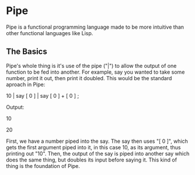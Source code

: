 # Pipe
Pipe is a functional programming language made to be more intuitive than other functional languages like Lisp.

## The Basics
Pipe's whole thing is it's use of the pipe ("|") to allow the output of one function to be fed into another. For example, say you wanted to take some number, print it out, then print it doubled. This would be the standard aproach in Pipe:

10 | say [ 0 ] | say [ 0 ] + [ 0 ] ;

Output:

10

20

First, we have a number piped into the say. The say then uses "[ 0 ]", which gets the first argument piped into it, in this case 10, as its argument, thus printing out "10". Then, the output of the say is piped into another say which does the same thing, but doubles its input before saying it.
This kind of thing is the foundation of Pipe.
